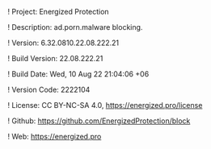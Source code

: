 ! Project: Energized Protection

! Description: ad.porn.malware blocking.

! Version: 6.32.0810.22.08.222.21

! Build Version: 22.08.222.21

! Build Date: Wed, 10 Aug 22 21:04:06 +06

! Version Code: 2222104

! License: CC BY-NC-SA 4.0, https://energized.pro/license

! Github: https://github.com/EnergizedProtection/block

! Web: https://energized.pro
